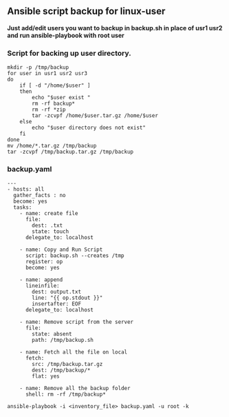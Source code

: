 ## Ansible script backup for linux-user

**Just add/edit users you want to backup in backup.sh in place of usr1 usr2 and run ansible-playbook with root user**

### Script for backing up user directory.

```
mkdir -p /tmp/backup
for user in usr1 usr2 usr3
do
	if [ -d "/home/$user" ]
	then	
		echo "$user exist "
		rm -rf backup*
		rm -rf *zip
		tar -zcvpf /home/$user.tar.gz /home/$user
	else 
		echo "$user directory does not exist"
	fi
done 
mv /home/*.tar.gz /tmp/backup
tar -zcvpf /tmp/backup.tar.gz /tmp/backup
```

### backup.yaml

```
---
- hosts: all
  gather_facts : no
  become: yes
  tasks:
    - name: create file
      file:
        dest: .txt
        state: touch
      delegate_to: localhost

    - name: Copy and Run Script
      script: backup.sh --creates /tmp
      register: op
      become: yes

    - name: append
      lineinfile:
        dest: output.txt
        line: "{{ op.stdout }}"
        insertafter: EOF
      delegate_to: localhost

    - name: Remove script from the server
      file:
        state: absent
        path: /tmp/backup.sh

    - name: Fetch all the file on local
      fetch:
        src: /tmp/backup.tar.gz
        dest: /tmp/backup/*
        flat: yes

    - name: Remove all the backup folder
      shell: rm -rf /tmp/backup*
```

```
ansible-playbook -i <inventory_file> backup.yaml -u root -k
```

